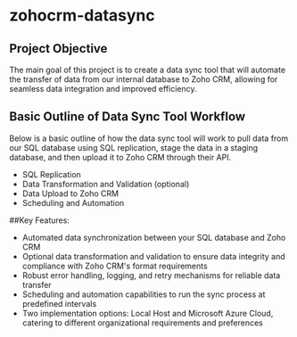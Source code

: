 # zohocrm-datasync
## Project Objective
The main goal of this project is to create a data sync tool that will automate the transfer of data from our internal database to Zoho CRM, allowing for seamless data integration and improved efficiency.

## Basic Outline of Data Sync Tool Workflow
Below is a basic outline of how the data sync tool will work to pull data from our SQL database using SQL replication, stage the data in a staging database, and then upload it to Zoho CRM through their API.

* SQL Replication
* Data Transformation and Validation (optional)
* Data Upload to Zoho CRM
* Scheduling and Automation

##Key Features:

* Automated data synchronization between your SQL database and Zoho CRM
* Optional data transformation and validation to ensure data integrity and compliance with Zoho CRM's format requirements
* Robust error handling, logging, and retry mechanisms for reliable data transfer
* Scheduling and automation capabilities to run the sync process at predefined intervals
* Two implementation options: Local Host and Microsoft Azure Cloud, catering to different organizational requirements and preferences
